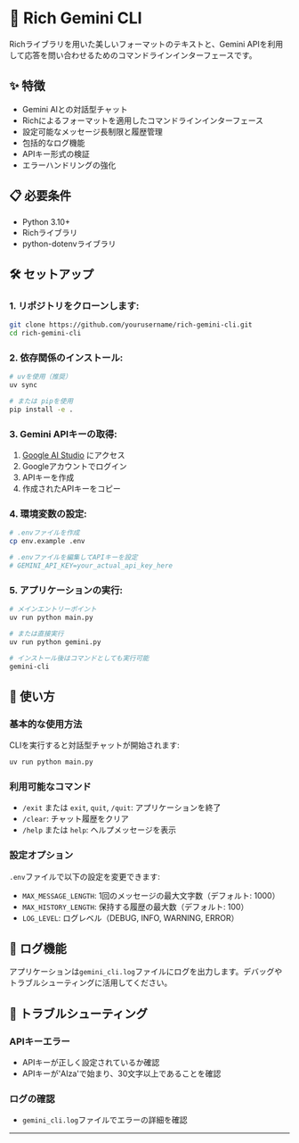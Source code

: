 # 🤖 Rich Gemini CLI

Richライブラリを用いた美しいフォーマットのテキストと、Gemini APIを利用して応答を問い合わせるためのコマンドラインインターフェースです。

## ✨ 特徴

- Gemini AIとの対話型チャット
- Richによるフォーマットを適用したコマンドラインインターフェース
- 設定可能なメッセージ長制限と履歴管理
- 包括的なログ機能
- APIキー形式の検証
- エラーハンドリングの強化

## 📋 必要条件

- Python 3.10+
- Richライブラリ
- python-dotenvライブラリ

## 🛠️ セットアップ

### 1. リポジトリをクローンします:

```bash
git clone https://github.com/yourusername/rich-gemini-cli.git
cd rich-gemini-cli
```

### 2. 依存関係のインストール:

```bash
# uvを使用（推奨）
uv sync

# または pipを使用
pip install -e .
```

### 3. Gemini APIキーの取得:

1. [Google AI Studio](https://makersuite.google.com/app/apikey) にアクセス
2. Googleアカウントでログイン
3. APIキーを作成
4. 作成されたAPIキーをコピー

### 4. 環境変数の設定:

```bash
# .envファイルを作成
cp env.example .env

# .envファイルを編集してAPIキーを設定
# GEMINI_API_KEY=your_actual_api_key_here
```

### 5. アプリケーションの実行:

```bash
# メインエントリーポイント
uv run python main.py

# または直接実行
uv run python gemini.py

# インストール後はコマンドとしても実行可能
gemini-cli
```

## 🚀 使い方

### 基本的な使用方法

CLIを実行すると対話型チャットが開始されます:

```bash
uv run python main.py
```

### 利用可能なコマンド

- `/exit` または `exit`, `quit`, `/quit`: アプリケーションを終了
- `/clear`: チャット履歴をクリア
- `/help` または `help`: ヘルプメッセージを表示

### 設定オプション

`.env`ファイルで以下の設定を変更できます:

- `MAX_MESSAGE_LENGTH`: 1回のメッセージの最大文字数（デフォルト: 1000）
- `MAX_HISTORY_LENGTH`: 保持する履歴の最大数（デフォルト: 100）
- `LOG_LEVEL`: ログレベル（DEBUG, INFO, WARNING, ERROR）

## 📝 ログ機能

アプリケーションは`gemini_cli.log`ファイルにログを出力します。デバッグやトラブルシューティングに活用してください。

## 🔧 トラブルシューティング

### APIキーエラー
- APIキーが正しく設定されているか確認
- APIキーが'AIza'で始まり、30文字以上であることを確認

### ログの確認
- `gemini_cli.log`ファイルでエラーの詳細を確認

---

